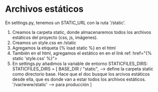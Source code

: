 # Archivos estáticos

En settings.py, tenemos un STATIC_URL con la ruta '/static'.

1. Creamos la carpeta static, donde almacenaremos todos los archivos estáticos del proyecto (css, js, imágenes).
2. Creamos un style.css en /static
3. Agregamos la etiqueta {% load static %} en el html
4. También en el html, agregamos el estático en en el link ref: href="{% static 'style.css' %}">
5. En settings.py añadimos la variable de entorno STATICFILES_DIRS:
STATICFILES_DIRS = [
    BASE_DIR / "static", --> define la carpeta static como directorio base. Hace que el doc busque los arcivos estáticos desde ella, que es donde van a estar todos los archivos estáticos.
    '/var/www/static' --> para producción
]